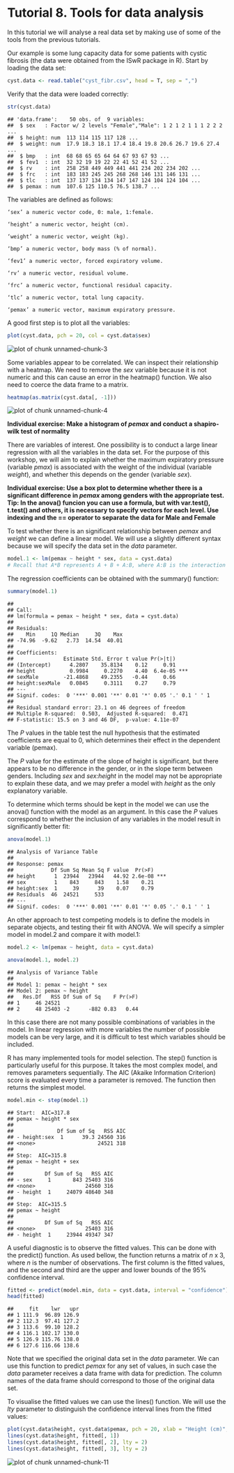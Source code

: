 Tutorial 8. Tools for data analysis
===================================


In this tutorial we will analyse a real data set by making use of some of the tools from the previous tutorials.

Our example is some lung capacity data for some patients with cystic fibrosis (the data were obtained from the ISwR package in R). 
Start by loading the data set:


```r
cyst.data <- read.table("cyst_fibr.csv", head = T, sep = ",")
```


Verify that the data were loaded correctly:


```r
str(cyst.data)
```

```
## 'data.frame':	50 obs. of  9 variables:
##  $ sex   : Factor w/ 2 levels "Female","Male": 1 2 1 2 1 1 1 2 2 2 ...
##  $ height: num  113 114 115 117 128 ...
##  $ weight: num  17.9 18.3 18.1 17.4 18.4 19.8 20.6 26.7 19.6 27.4 ...
##  $ bmp   : int  68 68 65 65 64 64 67 93 67 93 ...
##  $ fev1  : int  32 32 19 19 22 22 41 52 41 52 ...
##  $ rv    : int  258 258 449 449 441 441 234 202 234 202 ...
##  $ frc   : int  183 183 245 245 268 268 146 131 146 131 ...
##  $ tlc   : int  137 137 134 134 147 147 124 104 124 104 ...
##  $ pemax : num  107.6 125 110.5 76.5 138.7 ...
```


The variables are defined as follows:

	‘sex’ a numeric vector code, 0: male, 1:female.

	‘height’ a numeric vector, height (cm).

	‘weight’ a numeric vector, weight (kg).

	‘bmp’ a numeric vector, body mass (% of normal).

	‘fev1’ a numeric vector, forced expiratory volume.

	‘rv’ a numeric vector, residual volume.

	‘frc’ a numeric vector, functional residual capacity.

	‘tlc’ a numeric vector, total lung capacity.

	‘pemax’ a numeric vector, maximum expiratory pressure.

A good first step is to plot all the variables:


```r
plot(cyst.data, pch = 20, col = cyst.data$sex)
```

![plot of chunk unnamed-chunk-3](figure/unnamed-chunk-3.png) 


Some variables appear to be correlated. We can inspect their relationship with a heatmap. We need to remove the *sex* variable because it is not numeric and this can cause an error in the heatmap() function. We also need to coerce the data frame to a matrix. 


```r
heatmap(as.matrix(cyst.data[, -1]))
```

![plot of chunk unnamed-chunk-4](figure/unnamed-chunk-4.png) 



**Individual exercise: Make a histogram of *pemax* and conduct a shapiro-wilk test of normality** 

There are variables of interest. One possibility is to conduct a large linear regression with all the variables in the data set. For the purpose of this workshop, we will aim to explain whether the maximum expiratory pressure (variable *pmax*) is associated with the weight of the individual (variable *weight*), and whether this depends on the gender (variable *sex*).
 
**Individual exercise: Use a box plot to determine whether there is a significant difference in *pemax* among genders with the appropriate test. 
Tip: In the anova() funcion you can use a formula, but with var.test(), t.test() and others, it is necessary to specify vectors for each level. Use indexing and the == operator to separate the data for Male and Female** 

To test whether there is an significant relationship between *pemax* and *weight* we can define a linear model. We will use a slightly different syntax because we will specify the data set in the *data* parameter.

```r
model.1 <- lm(pemax ~ height * sex, data = cyst.data)
# Recall that A*B represents A + B + A:B, where A:B is the interaction term
```


The regression coefficients can be obtained with the summary() function:


```r
summary(model.1)
```

```
## 
## Call:
## lm(formula = pemax ~ height * sex, data = cyst.data)
## 
## Residuals:
##    Min     1Q Median     3Q    Max 
## -74.96  -9.62   2.73  14.54  40.01 
## 
## Coefficients:
##                Estimate Std. Error t value Pr(>|t|)    
## (Intercept)      4.2807    35.8134    0.12     0.91    
## height           0.9984     0.2270    4.40  6.4e-05 ***
## sexMale        -21.4868    49.2355   -0.44     0.66    
## height:sexMale   0.0845     0.3111    0.27     0.79    
## ---
## Signif. codes:  0 '***' 0.001 '**' 0.01 '*' 0.05 '.' 0.1 ' ' 1
## 
## Residual standard error: 23.1 on 46 degrees of freedom
## Multiple R-squared:  0.503,	Adjusted R-squared:  0.471 
## F-statistic: 15.5 on 3 and 46 DF,  p-value: 4.11e-07
```


The *P* values in the table test the null hypothesis that the estimated coefficients are equal to 0, which determines their effect in the dependent variable (pemax).

The *P* value for the estimate of the slope of height is significant, but there appears to be no difference in the gender, or in the slope term between genders. Including *sex* and *sex:height* in the model may not be appropriate to explain these data, and we may prefer a model with *height* as the only explanatory variable. 

To determine which terms should be kept in the model we can use the anova() function with the model as an argument. In this case the *P* values correspond to whether the inclusion of any variables in the model result in significantly better fit:


```r
anova(model.1)
```

```
## Analysis of Variance Table
## 
## Response: pemax
##            Df Sum Sq Mean Sq F value  Pr(>F)    
## height      1  23944   23944   44.92 2.6e-08 ***
## sex         1    843     843    1.58    0.21    
## height:sex  1     39      39    0.07    0.79    
## Residuals  46  24521     533                    
## ---
## Signif. codes:  0 '***' 0.001 '**' 0.01 '*' 0.05 '.' 0.1 ' ' 1
```


An other approach to test competing models is to define the models in separate objects, and testing their fit with ANOVA. We will specify a simpler model in model.2 and compare it with model.1:

```r
model.2 <- lm(pemax ~ height, data = cyst.data)

anova(model.1, model.2)
```

```
## Analysis of Variance Table
## 
## Model 1: pemax ~ height * sex
## Model 2: pemax ~ height
##   Res.Df   RSS Df Sum of Sq    F Pr(>F)
## 1     46 24521                         
## 2     48 25403 -2      -882 0.83   0.44
```


In this case there are not many possible combinations of variables in the model. In linear regression with more variables the number of possible models can be very large, and it is difficult to test which variables should be included. 

R has many implemented tools for model selection. The step() function is particularly useful for this purpose. It takes the most complex model, and removes parameters sequentially. The AIC (Akaike Information Criterion) score is evaluated every time a parameter is removed. The function then returns the simplest model.


```r
model.min <- step(model.1)
```

```
## Start:  AIC=317.8
## pemax ~ height * sex
## 
##              Df Sum of Sq   RSS AIC
## - height:sex  1      39.3 24560 316
## <none>                    24521 318
## 
## Step:  AIC=315.8
## pemax ~ height + sex
## 
##          Df Sum of Sq   RSS AIC
## - sex     1       843 25403 316
## <none>                24560 316
## - height  1     24079 48640 348
## 
## Step:  AIC=315.5
## pemax ~ height
## 
##          Df Sum of Sq   RSS AIC
## <none>                25403 316
## - height  1     23944 49347 347
```


A useful diagnostic is to observe the fitted values. This can be done with the predict() function. As used bellow, the function returns a matrix of *n* x 3, where *n* is the number of observations. The first column is the fitted values, and the second and third are the upper and lower bounds of the 95% confidence interval.


```r
fitted <- predict(model.min, data = cyst.data, interval = "confidence")
head(fitted)
```

```
##     fit    lwr   upr
## 1 111.9  96.89 126.9
## 2 112.3  97.41 127.2
## 3 113.6  99.10 128.2
## 4 116.1 102.17 130.0
## 5 126.9 115.76 138.0
## 6 127.6 116.66 138.6
```

Note that we specified the original data set in the *data* parameter. We can use this function to predict *pemax* for any set of values, in such case the *data* parameter receives a data frame with data for prediction. The column names of the data frame should correspond to those of the original data set.

To visualise the fitted values we can use the lines() function. We will use the *lty* parameter to distinguish the confidence interval lines from the fitted values:


```r
plot(cyst.data$height, cyst.data$pemax, pch = 20, xlab = "Height (cm)", ylab = "Maximum expiratory pressure (PSI)")
lines(cyst.data$height, fitted[, 1])
lines(cyst.data$height, fitted[, 2], lty = 2)
lines(cyst.data$height, fitted[, 3], lty = 2)
```

![plot of chunk unnamed-chunk-11](figure/unnamed-chunk-11.png) 





